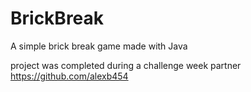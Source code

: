 # BrickBreak
A simple brick break game made with Java

project was completed during a challenge week
partner https://github.com/alexb454
